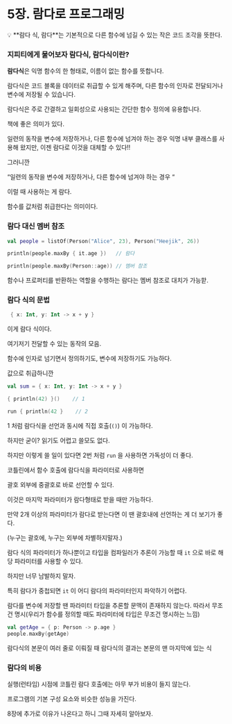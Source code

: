 # 5장. 람다로 프로그래밍

<aside>
💡 **람다 식, 람다**는 기본적으로 다른 함수에 넘길 수 있는 작은 코드 조각을 뜻한다.

</aside>

### 지피티에게 물어보자 람다식, 람다식이란?

**람다식**은 익명 함수의 한 형태로, 이름이 없는 함수를 뜻합니다.

람다식은 코드 블록을 데이터로 취급할 수 있게 해주며, 다른 함수의 인자로 전달되거나 변수에 저장될 수 있습니다.

람다식은 주로 간결하고 일회성으로 사용되는 간단한 함수 정의에 유용합니다.

책에 좋은 의미가 있다.

일련의 동작을 변수에 저장하거나, 다른 함수에 넘겨야 하는 경우 익명 내부 클래스를 사용해 왔지만, 이젠 람다로 이것을 대체할 수 있다!!

그러니깐

“일련의 동작을 변수에 저장하거나, 다른 함수에 넘겨야 하는 경우 “

이럴 때 사용하는 게 람다.

함수를 값처럼 취급한다는 의미이다.

### 람다 대신 멤버 참조

```kotlin
val people = listOf(Person("Alice", 23), Person("Heejik", 26))

println(people.maxBy { it.age })   // 람다

println(people.maxBy(Person::age)) // 멤버 참조
```

함수나 프로퍼티를 반환하는 역할을 수행하는 람다는 멤버 참조로 대치가 가능핟.

### 람다 식의 문법

```kotlin
 { x: Int, y: Int -> x + y }
```

이게 람다 식이다.

여기저기 전달할 수 있는 동작의 모음.

함수에 인자로 넘기면서 정의하기도, 변수에 저장하기도 가능하다.

값으로 취급하니깐

```kotlin
val sum = { x: Int, y: Int -> x + y }
```

```kotlin
{ println(42) }()    // 1

run { println(42 }    // 2
```

1 처럼 람다식을 선언과 동시에 직접 호출(`()`) 이 가능하다.

하지만 굳이? 읽기도 어렵고 쓸모도 없다.

하지만 이렇게 쓸 일이 있다면 2번 처럼 `run` 을 사용하면 가독성이 더 좋다.

코틀린에서 함수 호출에 람다식을 파라미터로 사용하면

괄호 외부에 중괄호로 바로 선언할 수 있다.

이것은 마지막 파라미터가 람다형태로 받을 때만 가능하다.

만약 2개 이상의 파라미터가 람다로 받는다면 이 땐 괄호내에 선언하는 게 더 보기가 좋다.

(누구는 괄호에, 누구는 외부에 차별하지말자.)

람다 식의 파라미터가 하나뿐이고 타입을 컴파일러가 추론이 가능할 때 `it` 으로 바로 해당 파라미터를 사용할 수 있다.

하지만 너무 남발하지 말자.

특히 람다가 중첩되면 `it` 이 어디 람다의 파라미터인지 파악하기 어렵다.

람다를 변수에 저장할 땐 파라미터 타입을 추론할 문맥이 존재하지 않는다. 따라서 무조건 명시(우리가 함수를 정의할 때도 파라미터에 타입은 무조건 명시하는 느낌)

```kotlin
val getAge = { p: Person -> p.age }
people.maxBy(getAge)
```

람다식의 본문이 여러 줄로 이뤄질 때 람다식의 결과는 본문의 맨 마지막에 있는 식

### 람다의 비용

실행(런타임) 시점에 코틀린 람다 호출에는 아무 부가 비용이 들지 않는다.

프로그램의 기본 구성 요소와 비슷한 성능을 가진다.

8장에 추가로 이유가 나온다고 하니 그때 자세히 알아보자.